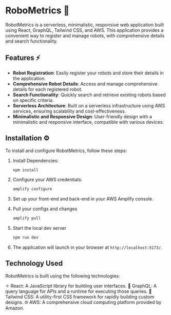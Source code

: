 # RoboMetrics 🤖

RobotMetrics is a serverless, minimalistic, responsive web application built using React, GraphQL, Tailwind CSS, and AWS. This application provides a convenient way to register and manage robots, with comprehensive details and search functionality.

## Features ⚡

- **Robot Registration**: Easily register your robots and store their details in the application.
- **Comprehensive Robot Details**: Access and manage comprehensive details for each registered robot.
- **Search Functionality**: Quickly search and retrieve existing robots based on specific criteria.
- **Serverless Architecture**: Built on a serverless infrastructure using AWS services, ensuring scalability and cost-effectiveness.
- **Minimalistic and Responsive Design**: User-friendly design with a minimalistic and responsive interface, compatible with various devices.

## Installation ⚙️

To install and configure RobotMetrics, follow these steps:

1. Install Dependencies:

   ```bash
   npm install

2. Configure your AWS credentials:

    ```bash
    amplify configure

3. Set up your front-end and back-end in your AWS Amplify console.
4. Pull your configs and changes

      ```bash
      amplify pull
5. Start the local dev server
      ```bash
      npm run dev

6. The application will launch in your browser at `http://localhost:5173/`.

## Technology Used
RobotMetrics is built using the following technologies:

⚛️ React: A JavaScript library for building user interfaces.
📌 GraphQL: A query language for APIs and a runtime for executing those queries.
🎐 Tailwind CSS: A utility-first CSS framework for rapidly building custom designs.
🌐 AWS: A comprehensive cloud computing platform provided by Amazon.
